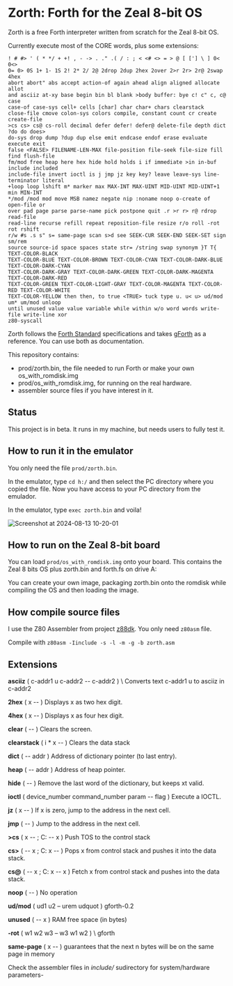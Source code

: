 # Zorth: Forth for the Zeal 8-bit OS
Zorth is a free Forth interpreter written from scratch for the Zeal 8-bit OS. 

Currently execute most of the CORE words, plus some extensions:

```
! # #> ' ( * */ + +! , - -> . ." .( / : ; < <# <> = > @ [ ['] \ ] 0< 0<>
0= 0> 0S 1+ 1- 1S 2! 2* 2/ 2@ 2drop 2dup 2hex 2over 2>r 2r> 2r@ 2swap 4hex
abort abort" abs accept action-of again ahead align aligned allocate allot
and asciiz at-xy base begin bin bl blank >body buffer: bye c! c" c, c@ case
case-of case-sys cell+ cells [char] char char+ chars clearstack
close-file cmove colon-sys colors compile, constant count cr create create-file
>cs cs> cs@ cs-roll decimal defer defer! defer@ delete-file depth dict ?do do does>
do-sys drop dump ?dup dup else emit endcase endof erase evaluate execute exit
false <FALSE> FILENAME-LEN-MAX file-position file-seek file-size fill find flush-file
fm/mod free heap here hex hide hold holds i if immediate >in in-buf include included
include-file invert ioctl is j jmp jz key key? leave leave-sys line-terminator literal
+loop loop lshift m* marker max MAX-INT MAX-UINT MID-UINT MID-UINT+1 min MIN-INT
*/mod /mod mod move MSB namez negate nip :noname noop o-create of open-file or
over pad page parse parse-name pick postpone quit .r >r r> r@ rdrop read-file
read-line recurse refill repeat reposition-file resize r/o roll -rot rot rshift
r/w #s .s s" s= same-page scan s>d see SEEK-CUR SEEK-END SEEK-SET sign sm/rem
source source-id space spaces state str= /string swap synonym }T T{ TEXT-COLOR-BLACK
TEXT-COLOR-BLUE TEXT-COLOR-BROWN TEXT-COLOR-CYAN TEXT-COLOR-DARK-BLUE TEXT-COLOR-DARK-CYAN
TEXT-COLOR-DARK-GRAY TEXT-COLOR-DARK-GREEN TEXT-COLOR-DARK-MAGENTA TEXT-COLOR-DARK-RED
TEXT-COLOR-GREEN TEXT-COLOR-LIGHT-GRAY TEXT-COLOR-MAGENTA TEXT-COLOR-RED TEXT-COLOR-WHITE
TEXT-COLOR-YELLOW then then, to true <TRUE> tuck type u. u< u> ud/mod um* um/mod unloop
until unused value value variable while within w/o word words write-file write-line xor
z80-syscall
```

Zorth follows the [Forth Standard](https://forth-standard.org/standard/core) specifications and takes [gForth](https://gforth.org/) as a reference. You can use both as documentation.

This repository contains:

- prod/zorth.bin, the file needed to run Forth or make your own os_with_romdisk.img
- prod/os_with_romdisk.img, for running on the real hardware.
- assembler source files if you have interest in it.

## Status ##

This project is in beta. It runs in my machine, but needs users to fully test it.

## How to run it in the emulator ##

You only need the file `prod/zorth.bin`.

In the emulator, type `cd h:/` and then select the PC directory where you copied the file.
Now you have access to your PC directory from the emulador.

In the emulator, type `exec zorth.bin` and voila!

![Screenshot at 2024-08-13 10-20-01](https://github.com/user-attachments/assets/98326d9a-c733-4023-b121-ebfaad680ae2)


## How to run on the Zeal 8-bit board ##
You can load `prod/os_with_romdisk.img` onto your board. This contains the Zeal 8 bits OS plus zorth.bin and forth.fs on drive A:

You can create your own image, packaging zorth.bin onto the romdisk while compiling the OS and then loading the image.

## How compile source files ##

I use the Z80 Assembler from project [z88dk](https://github.com/z88dk/z88dk). You only need `z80asm` file.

Compile with `z80asm -Iinclude -s -l -m -g -b zorth.asm`

## Extensions ##

**asciiz** ( c-addr1 u c-addr2 -- c-addr2 ) \ Converts text c-addr1 u to asciiz in c-addr2 
    
**2hex** ( x -- ) Displays x as two hex digit.

**4hex**  ( x -- ) Displays x as four hex digit.

**clear** ( -- )  Clears the screen.

**clearstack** ( i * x -- ) Clears the data stack

**dict**  ( -- addr ) Address of dictionary pointer (to last entry).

**heap** ( -- addr ) Address of heap pointer.

**hide** ( -- ) Remove the last word of the dictionary, but keeps xt valid. 

**ioctl** ( device_number command_number param -- flag ) Execute a IOCTL.

**jz** ( x -- ) If x is zero, jump to the address in the next cell.

**jmp** ( -- ) Jump to the address in the next cell.

**>cs** ( x -- ; C: -- x ) Push TOS to the control stack

**cs>** ( -- x ; C: x -- ) Pops x from control stack and pushes it into the data stack.

**cs@** ( -- x ; C: x -- x ) Fetch x from control stack and pushes into the data stack.

**noop** ( -- ) No operation

**ud/mod** ( ud1 u2 – urem udquot  ) gforth-0.2

**unused** ( -- x ) RAM free space (in bytes)

**-rot** ( w1 w2 w3 – w3 w1 w2 ) \ gforth

**same-page** ( x -- ) guarantees that the next n bytes will be on the same page in memory

Check the assembler files in *include/* sudirectory for system/hardware parameters-
